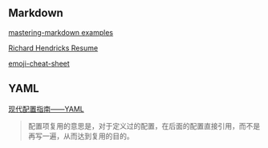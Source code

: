 ## Markdown 

[mastering-markdown examples](https://guides.github.com/features/mastering-markdown/#examples)

[Richard Hendricks Resume](https://github.com/mikepqr/resume.md/blob/main/resume.md)

[emoji-cheat-sheet](https://github.com/ikatyang/emoji-cheat-sheet)

## YAML

[现代配置指南——YAML](https://segmentfault.com/a/1190000041108051)
>配置项复用的意思是，对于定义过的配置，在后面的配置直接引用，而不是再写一遍，从而达到复用的目的。
